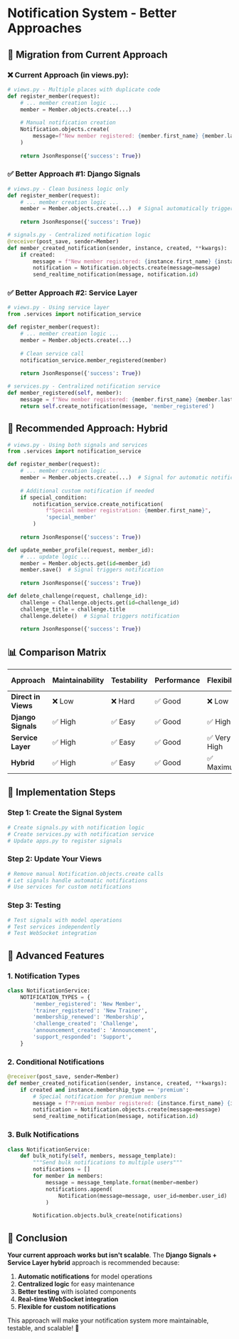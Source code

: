 # Notification System - Better Approaches

## 🔄 Migration from Current Approach

### **❌ Current Approach (in views.py):**
```python
# views.py - Multiple places with duplicate code
def register_member(request):
    # ... member creation logic ...
    member = Member.objects.create(...)
    
    # Manual notification creation
    Notification.objects.create(
        message=f"New member registered: {member.first_name} {member.last_name}"
    )
    
    return JsonResponse({'success': True})
```

### **✅ Better Approach #1: Django Signals**
```python
# views.py - Clean business logic only
def register_member(request):
    # ... member creation logic ...
    member = Member.objects.create(...)  # Signal automatically triggers notification
    
    return JsonResponse({'success': True})

# signals.py - Centralized notification logic
@receiver(post_save, sender=Member)
def member_created_notification(sender, instance, created, **kwargs):
    if created:
        message = f"New member registered: {instance.first_name} {instance.last_name}"
        notification = Notification.objects.create(message=message)
        send_realtime_notification(message, notification.id)
```

### **✅ Better Approach #2: Service Layer**
```python
# views.py - Using service layer
from .services import notification_service

def register_member(request):
    # ... member creation logic ...
    member = Member.objects.create(...)
    
    # Clean service call
    notification_service.member_registered(member)
    
    return JsonResponse({'success': True})

# services.py - Centralized notification service
def member_registered(self, member):
    message = f"New member registered: {member.first_name} {member.last_name}"
    return self.create_notification(message, 'member_registered')
```

## 🎯 **Recommended Approach: Hybrid**

```python
# views.py - Using both signals and services
from .services import notification_service

def register_member(request):
    # ... member creation logic ...
    member = Member.objects.create(...)  # Signal for automatic notifications
    
    # Additional custom notification if needed
    if special_condition:
        notification_service.create_notification(
            f"Special member registration: {member.first_name}",
            'special_member'
        )
    
    return JsonResponse({'success': True})

def update_member_profile(request, member_id):
    # ... update logic ...
    member = Member.objects.get(id=member_id)
    member.save()  # Signal triggers notification
    
    return JsonResponse({'success': True})

def delete_challenge(request, challenge_id):
    challenge = Challenge.objects.get(id=challenge_id)
    challenge_title = challenge.title
    challenge.delete()  # Signal triggers notification
    
    return JsonResponse({'success': True})
```

## 📊 **Comparison Matrix**

| Approach | Maintainability | Testability | Performance | Flexibility | Code Reuse |
|----------|----------------|-------------|-------------|-------------|------------|
| **Direct in Views** | ❌ Low | ❌ Hard | ✅ Good | ❌ Low | ❌ Poor |
| **Django Signals** | ✅ High | ✅ Easy | ✅ Good | ✅ High | ✅ Excellent |
| **Service Layer** | ✅ High | ✅ Easy | ✅ Good | ✅ Very High | ✅ Excellent |
| **Hybrid** | ✅ High | ✅ Easy | ✅ Good | ✅ Maximum | ✅ Excellent |

## 🚀 **Implementation Steps**

### **Step 1: Create the Signal System**
```bash
# Create signals.py with notification logic
# Create services.py with notification service
# Update apps.py to register signals
```

### **Step 2: Update Your Views**
```python
# Remove manual Notification.objects.create calls
# Let signals handle automatic notifications
# Use services for custom notifications
```

### **Step 3: Testing**
```python
# Test signals with model operations
# Test services independently
# Test WebSocket integration
```

## 🔧 **Advanced Features**

### **1. Notification Types**
```python
class NotificationService:
    NOTIFICATION_TYPES = {
        'member_registered': 'New Member',
        'trainer_registered': 'New Trainer',
        'membership_renewed': 'Membership',
        'challenge_created': 'Challenge',
        'announcement_created': 'Announcement',
        'support_responded': 'Support',
    }
```

### **2. Conditional Notifications**
```python
@receiver(post_save, sender=Member)
def member_created_notification(sender, instance, created, **kwargs):
    if created and instance.membership_type == 'premium':
        # Special notification for premium members
        message = f"Premium member registered: {instance.first_name} {instance.last_name}"
        notification = Notification.objects.create(message=message)
        send_realtime_notification(message, notification.id)
```

### **3. Bulk Notifications**
```python
class NotificationService:
    def bulk_notify(self, members, message_template):
        """Send bulk notifications to multiple users"""
        notifications = []
        for member in members:
            message = message_template.format(member=member)
            notifications.append(
                Notification(message=message, user_id=member.user_id)
            )
        
        Notification.objects.bulk_create(notifications)
```

## 🎯 **Conclusion**

**Your current approach works but isn't scalable**. The **Django Signals + Service Layer hybrid** approach is recommended because:

1. **Automatic notifications** for model operations
2. **Centralized logic** for easy maintenance
3. **Better testing** with isolated components
4. **Real-time WebSocket integration**
5. **Flexible for custom notifications**

This approach will make your notification system more maintainable, testable, and scalable! 🚀
